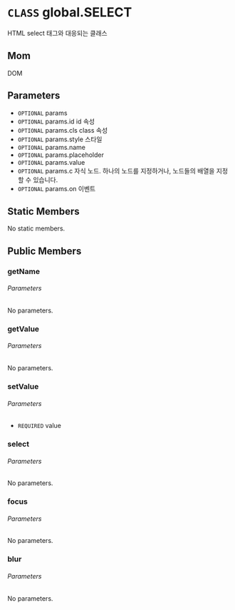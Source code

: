 # `CLASS` global.SELECT
HTML select 태그와 대응되는 클래스

## Mom
DOM

## Parameters
* `OPTIONAL` params 
* `OPTIONAL` params.id		id  속성
* `OPTIONAL` params.cls		class  속성
* `OPTIONAL` params.style	스타일 
* `OPTIONAL` params.name 
* `OPTIONAL` params.placeholder 
* `OPTIONAL` params.value 
* `OPTIONAL` params.c		자식  노드. 하나의 노드를 지정하거나, 노드들의 배열을 지정할 수 있습니다.
* `OPTIONAL` params.on		이벤트 

## Static Members
No static members.

## Public Members

### getName
###### Parameters
No parameters.

### getValue
###### Parameters
No parameters.

### setValue
###### Parameters
* `REQUIRED` value

### select
###### Parameters
No parameters.

### focus
###### Parameters
No parameters.

### blur
###### Parameters
No parameters.
